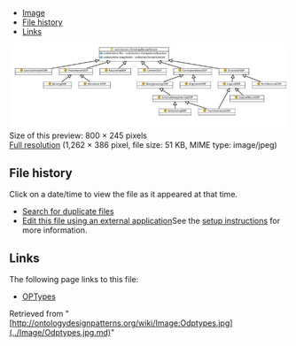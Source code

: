 * [Image](../Image/Odptypes.jpg.md#file)
* [File history](../Image/Odptypes.jpg.md#filehistory)
* [Links](../Image/Odptypes.jpg.md#filelinks)

[![Image:Odptypes.jpg](../images/thumb/f/fa/Odptypes.jpg/800px-Odptypes.jpg)](../images/f/fa/Odptypes.jpg)  
Size of this preview: 800 × 245 pixels  
[Full resolution](../images/f/fa/Odptypes.jpg)‎ (1,262 × 386 pixel, file size: 51 KB, MIME type: image/jpeg)

## File history

Click on a date/time to view the file as it appeared at that time.



  
* [Search for duplicate files](http://ontologydesignpatterns.org/wiki/Special:FileDuplicateSearch/Odptypes.jpg "Special:FileDuplicateSearch/Odptypes.jpg")
* [Edit this file using an external application](http://ontologydesignpatterns.org/wiki/index.php?title=Image:Odptypes.jpg&action=edit&externaledit=true&mode=file "Image:Odptypes.jpg")See the [setup instructions](http://www.mediawiki.org/wiki/Manual:External_editors "http://www.mediawiki.org/wiki/Manual:External_editors") for more information.

## Links



The following page links to this file:


* [OPTypes](../OPTypes.md "OPTypes")


Retrieved from "[http://ontologydesignpatterns.org/wiki/Image:Odptypes.jpg](../Image/Odptypes.jpg.md)"